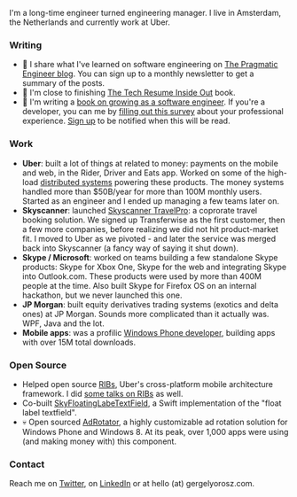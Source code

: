 I'm a long-time engineer turned engineering manager. I live in Amsterdam, the Netherlands and currently work at Uber.

### Writing
- 💬 I share what I've learned on software engineering on [The Pragmatic Engineer blog](https://blog.pragmaticengineer.com/about/). You can sign up to a monthly newsletter to get a summary of the posts.
- 📕 I'm close to finishing [The Tech Resume Inside Out](https://thetechresume.com/) book.
- 📘 I'm writing a [book on growing as a software engineer](https://blog.pragmaticengineer.com/book/). If you're a developer, you can me by [filling out this survey](https://docs.google.com/forms/d/e/1FAIpQLSfkyhweBIkfDGCGtSnJQ6nXuWaGL-7sPhpDGifqBBMTl1aXWw/viewform) about your professional experience. [Sign up](https://tinyletter.com/pragmaticengineer) to be notified when this will be read.

### Work
- **Uber**: built a lot of things at related to money: payments on the mobile and web, in the Rider, Driver and Eats app. Worked on some of the high-load [distributed systems](https://blog.pragmaticengineer.com/distributed-architecture-concepts-i-have-learned-while-building-payments-systems/) powering these products. The money systems handled more than $50B/year for more than 100M monthly users. Started as an engineer and I ended up managing a few teams later on.
- **Skyscanner**: launched [Skyscanner TravelPro](https://www.travolution.com/articles/14875/skyscanner-takes-step-into-business-travel-with-travelpro): a coprorate travel booking solution. We signed up Transferwise as the first customer, then a few more companies, before realizing we did not hit product-market fit. I moved to Uber as we pivoted - and later the service was merged back into Skyscanner (a fancy way of saying it shut down). 
- **Skype / Microsoft**: worked on teams building a few standalone Skype products: Skype for Xbox One, Skype for the web and integrating Skype into Outlook.com. These products were used by more than 400M people at the time. Also built Skype for Firefox OS on an internal hackathon, but we never launched this one.
- **JP Morgan**: built equity derivatives trading systems (exotics and delta ones) at JP Morgan. Sounds more complicated than it actually was. WPF, Java and the lot.
- **Mobile apps**: was a profilic [Windows Phone developer](https://blogs.windows.com/devices/2012/08/22/flowing-apps-with-developer-gergely-orosz/), building apps with over 15M total downloads.

### Open Source
- Helped open source [RIBs](https://github.com/uber/RIBs), Uber's cross-platform mobile architecture framework. I did [some talks on RIBs](https://blog.pragmaticengineer.com/talks/#mobile-architecture-at-scale) as well.
- Co-built [SkyFloatingLabeTextField](https://github.com/Skyscanner/SkyFloatingLabelTextField), a Swift implementation of the "float label textfield".
- 💀 Open sourced [AdRotator](https://github.com/Adrotator/AdrotatorV2), a highly customizable ad rotation solution for Windows Phone and Windows 8. At its peak, over 1,000 apps were using (and making money with) this component.

### Contact

Reach me on [Twitter](https://twitter.com/GergelyOrosz), on [LinkedIn](https://www.linkedin.com/in/gergelyorosz/) or at hello (at) gergelyorosz.com.

<!--
**gergelyorosz/gergelyorosz** is a ✨ _special_ ✨ repository because its `README.md` (this file) appears on your GitHub profile.

Here are some ideas to get you started:

- 🔭 I’m currently working on ...
- 🌱 I’m currently learning ...
- 👯 I’m looking to collaborate on ...
- 🤔 I’m looking for help with ...
- 💬 Ask me about ...
- 📫 How to reach me: ...
- 😄 Pronouns: ...
- ⚡ Fun fact: ...
-->
